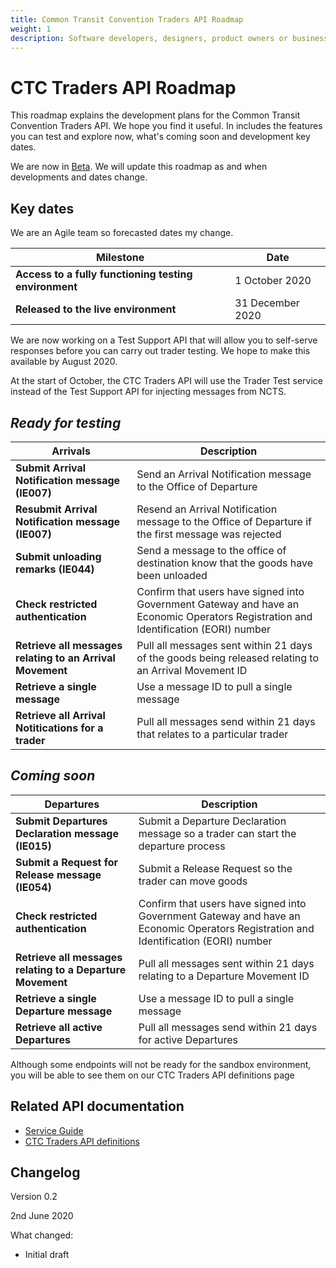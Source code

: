 ```yaml
---
title: Common Transit Convention Traders API Roadmap
weight: 1
description: Software developers, designers, product owners or business analysts - see how you can integrate your software with Common Transit Convention Traders API.
---
```


# CTC Traders API Roadmap

This roadmap explains the development plans for the Common Transit Convention Traders API. We hope you find it useful. In includes the features you can test and explore now, what's coming soon and development key dates.    

We are now in [Beta](https://www.gov.uk/help/beta). We will update this roadmap as and when developments and dates change. 



## Key dates

We are an Agile team so forecasted dates my change. 

| **Milestone** | **Date** |
|------|-------------|
|**Access to a fully functioning testing environment**| 1 October 2020|
|**Released to the live environment**| 31 December 2020 |

We are now working on a Test Support API that will allow you to self-serve responses before you can carry out trader testing. We hope to make this available by August 2020. 

At the start of October, the CTC Traders API will use the Trader Test service instead of the Test Support API for injecting messages from NCTS.

## _Ready for testing_

| **Arrivals** | **Description** |
|------|-------------|
|**Submit Arrival Notification message (IE007)** |Send an Arrival Notification message to the Office of Departure|
|**Resubmit Arrival Notification message (IE007)**|Resend an Arrival Notification message to the Office of Departure if the first message was rejected|
|**Submit unloading remarks (IE044)** |Send a message to the office of destination know that the goods have been unloaded|
|**Check restricted authentication**|Confirm that users have signed into Government Gateway and have an Economic Operators Registration and Identification (EORI) number|
|**Retrieve all messages relating to an Arrival Movement**|Pull all messages sent within 21 days of the goods being released relating to an Arrival Movement ID|
|**Retrieve a single message** |Use a message ID to pull a single message|
|**Retrieve all Arrival Notitications for a trader**|Pull all messages send within 21 days that relates to a particular trader|  



## _Coming soon_

|**Departures**|**Description**|
|----|-----------|
|**Submit Departures Declaration message (IE015)** |Submit a Departure Declaration message so a trader can start the departure process|
|**Submit a Request for Release message (IE054)**|Submit a Release Request so the trader can move goods|
|**Check restricted authentication**|Confirm that users have signed into Government Gateway and have an Economic Operators Registration and Identification (EORI) number|
|**Retrieve all messages relating to a Departure Movement**|Pull all messages sent within 21 days relating to a Departure Movement ID |
|**Retrieve a single Departure message** |Use a message ID to pull a single message|
|**Retrieve all active Departures**|Pull all messages send within 21 days for active Departures|  

Although some endpoints will not be ready for the sandbox environment, you will be able to see them on our CTC Traders API definitions page



## Related API documentation
<!--- Section owner: MTD Programme --->

  * [Service Guide](https://developer.tax.service.gov.uk/guides/common-transit-convention-traders-service-guide/)
  * [CTC Traders API definitions](https://developer.service.hmrc.gov.uk/api-documentation/docs/api/service/common-transit-convention-traders/1.0)

## Changelog
<!--- Section owner: MTD Programme --->

Version 0.2

2nd June 2020

What changed:

* Initial draft
